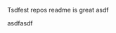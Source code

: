 Tsdfest repos readme is great asdf







asdfasdf




































































